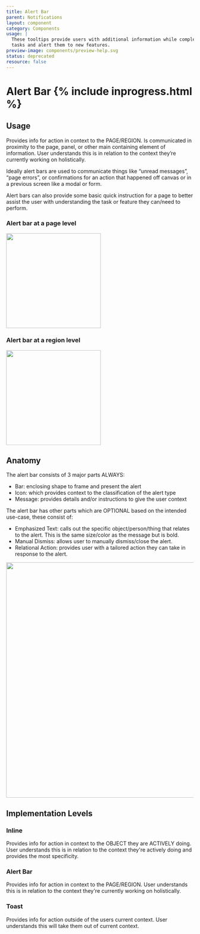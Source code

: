 ```yaml
---
title: Alert Bar
parent: Notifications
layout: component
category: Components
usage: |
  These tooltips provide users with additional information while completing
  tasks and alert them to new features.
preview-image: components/preview-help.svg
status: deprecated
resource: false
---
```


# Alert Bar {% include inprogress.html %}

## Usage

Provides info for action in context to the PAGE/REGION. Is communicated in
proximity to the page, panel, or other main containing element of information.
User understands this is in relation to the context they’re currently working
on holistically.

Ideally alert bars are used to communicate things like “unread messages”, “page
errors”, or confirmations for an action that happened off canvas or in a
previous screen like a modal or form.

Alert bars can also provide some basic quick instruction for a page to better
assist the user with understanding the task or feature they can/need to
perform.

<div class="ui segments horizontal">
  <div class="ui segment">
    <h3>Alert bar at a page level</h3>
    <img src="http://c1ee333499ed5f44e56a-fa12562cfe810d69bedcc36a0ac289ef.r55.cf1.rackcdn.com/img/components/alert-bar-page.svg" style="width: 18.125em;">
  </div>
  <div class="ui segment">
    <h3>Alert bar at a region level</h3>
    <img src="http://c1ee333499ed5f44e56a-fa12562cfe810d69bedcc36a0ac289ef.r55.cf1.rackcdn.com/img/components/alert-bar-region.svg" style="width: 18.125em;">
  </div>
</div>

## Anatomy

The alert bar consists of 3 major parts ALWAYS:

- Bar: enclosing shape to frame and present the alert
- Icon: which provides context to the classification of the alert type
- Message: provides details and/or instructions to give the user context

The alert bar has other parts which are OPTIONAL based on the intended
use-case, these consist of:

- Emphasized Text: calls out the specific object/person/thing that relates to the alert. This is the same size/color as the message but is bold.
- Manual Dismiss: allows user to manually dismiss/close the alert.
- Relational Action: provides user with a tailored action they can take in response to the alert.

<div class="ui segments">
  <div class="ui segment">
    <img src="http://c1ee333499ed5f44e56a-fa12562cfe810d69bedcc36a0ac289ef.r55.cf1.rackcdn.com/img/components/alert-bar-anatomy.svg" style="width: 45em;">
  </div>
</div>

## Implementation Levels

### Inline

Provides info for action in context to the OBJECT they are ACTIVELY doing. User
understands this is in relation to the context they're actively doing and
provides the most specificity.

### Alert Bar

Provides info for action in context to the PAGE/REGION. User understands this
is in relation to the context they're currently working on holistically.

### Toast

Provides info for action outside of the users current context. User understands
this will take them out of current context.
